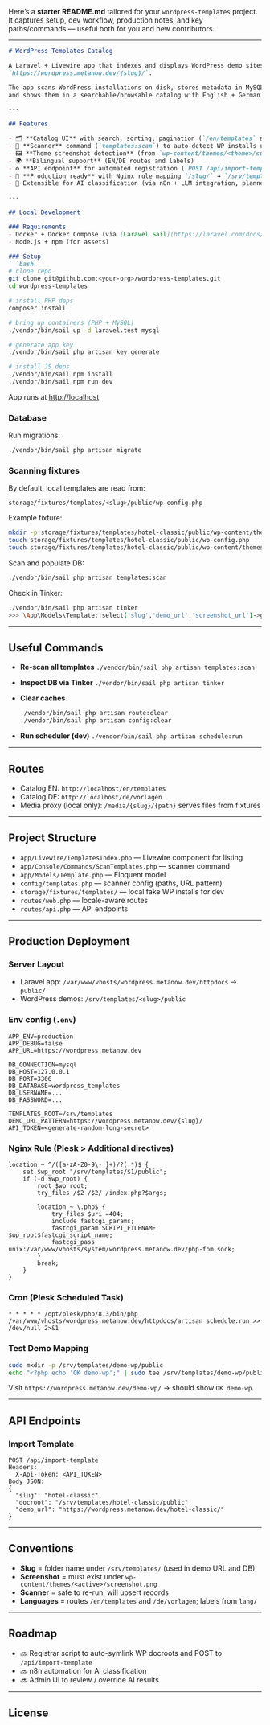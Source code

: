 Here’s a **starter README.md** tailored for your `wordpress-templates` project. It captures setup, dev workflow, production notes, and key paths/commands — useful both for you and new contributors.

---

````markdown
# WordPress Templates Catalog

A Laravel + Livewire app that indexes and displays WordPress demo sites hosted under  
`https://wordpress.metanow.dev/{slug}/`.

The app scans WordPress installations on disk, stores metadata in MySQL,  
and shows them in a searchable/browsable catalog with English + German UI.

---

## Features

- 🗂️ **Catalog UI** with search, sorting, pagination (`/en/templates` and `/de/vorlagen`)
- 🔄 **Scanner** command (`templates:scan`) to auto-detect WP installs under a root path
- 🖼️ **Theme screenshot detection** (from `wp-content/themes/<theme>/screenshot.png`)
- 🌍 **Bilingual support** (EN/DE routes and labels)
- ⚙️ **API endpoint** for automated registration (`POST /api/import-template`)
- 🚀 **Production ready** with Nginx rule mapping `/slug/` → `/srv/templates/{slug}/public`
- 🧩 Extensible for AI classification (via n8n + LLM integration, planned)

---

## Local Development

### Requirements
- Docker + Docker Compose (via [Laravel Sail](https://laravel.com/docs/sail))
- Node.js + npm (for assets)

### Setup
```bash
# clone repo
git clone git@github.com:<your-org>/wordpress-templates.git
cd wordpress-templates

# install PHP deps
composer install

# bring up containers (PHP + MySQL)
./vendor/bin/sail up -d laravel.test mysql

# generate app key
./vendor/bin/sail php artisan key:generate

# install JS deps
./vendor/bin/sail npm install
./vendor/bin/sail npm run dev
````

App runs at [http://localhost](http://localhost).

### Database

Run migrations:

```bash
./vendor/bin/sail php artisan migrate
```

### Scanning fixtures

By default, local templates are read from:

```
storage/fixtures/templates/<slug>/public/wp-config.php
```

Example fixture:

```bash
mkdir -p storage/fixtures/templates/hotel-classic/public/wp-content/themes/minimal
touch storage/fixtures/templates/hotel-classic/public/wp-config.php
touch storage/fixtures/templates/hotel-classic/public/wp-content/themes/minimal/screenshot.png
```

Scan and populate DB:

```bash
./vendor/bin/sail php artisan templates:scan
```

Check in Tinker:

```bash
./vendor/bin/sail php artisan tinker
>>> \App\Models\Template::select('slug','demo_url','screenshot_url')->get()->toArray();
```

---

## Useful Commands

* **Re-scan all templates**
  `./vendor/bin/sail php artisan templates:scan`

* **Inspect DB via Tinker**
  `./vendor/bin/sail php artisan tinker`

* **Clear caches**

  ```bash
  ./vendor/bin/sail php artisan route:clear
  ./vendor/bin/sail php artisan config:clear
  ```

* **Run scheduler (dev)**
  `./vendor/bin/sail php artisan schedule:run`

---

## Routes

* Catalog EN: `http://localhost/en/templates`
* Catalog DE: `http://localhost/de/vorlagen`
* Media proxy (local only): `/media/{slug}/{path}` serves files from fixtures

---

## Project Structure

* `app/Livewire/TemplatesIndex.php` — Livewire component for listing
* `app/Console/Commands/ScanTemplates.php` — scanner command
* `app/Models/Template.php` — Eloquent model
* `config/templates.php` — scanner config (paths, URL pattern)
* `storage/fixtures/templates/` — local fake WP installs for dev
* `routes/web.php` — locale-aware routes
* `routes/api.php` — API endpoints

---

## Production Deployment

### Server Layout

* Laravel app:
  `/var/www/vhosts/wordpress.metanow.dev/httpdocs` → `public/`
* WordPress demos:
  `/srv/templates/<slug>/public`

### Env config (`.env`)

```dotenv
APP_ENV=production
APP_DEBUG=false
APP_URL=https://wordpress.metanow.dev

DB_CONNECTION=mysql
DB_HOST=127.0.0.1
DB_PORT=3306
DB_DATABASE=wordpress_templates
DB_USERNAME=...
DB_PASSWORD=...

TEMPLATES_ROOT=/srv/templates
DEMO_URL_PATTERN=https://wordpress.metanow.dev/{slug}/
API_TOKEN=<generate-random-long-secret>
```

### Nginx Rule (Plesk > Additional directives)

```nginx
location ~ ^/([a-zA-Z0-9\-_]+)/?(.*)$ {
    set $wp_root "/srv/templates/$1/public";
    if (-d $wp_root) {
        root $wp_root;
        try_files /$2 /$2/ /index.php?$args;

        location ~ \.php$ {
            try_files $uri =404;
            include fastcgi_params;
            fastcgi_param SCRIPT_FILENAME $wp_root$fastcgi_script_name;
            fastcgi_pass unix:/var/www/vhosts/system/wordpress.metanow.dev/php-fpm.sock;
        }
        break;
    }
}
```

### Cron (Plesk Scheduled Task)

```
* * * * * /opt/plesk/php/8.3/bin/php /var/www/vhosts/wordpress.metanow.dev/httpdocs/artisan schedule:run >> /dev/null 2>&1
```

### Test Demo Mapping

```bash
sudo mkdir -p /srv/templates/demo-wp/public
echo "<?php echo 'OK demo-wp';" | sudo tee /srv/templates/demo-wp/public/index.php
```

Visit `https://wordpress.metanow.dev/demo-wp/` → should show `OK demo-wp`.

---

## API Endpoints

### Import Template

```
POST /api/import-template
Headers:
  X-Api-Token: <API_TOKEN>
Body JSON:
{
  "slug": "hotel-classic",
  "docroot": "/srv/templates/hotel-classic/public",
  "demo_url": "https://wordpress.metanow.dev/hotel-classic/"
}
```

---

## Conventions

* **Slug** = folder name under `/srv/templates/` (used in demo URL and DB)
* **Screenshot** = must exist under `wp-content/themes/<active>/screenshot.png`
* **Scanner** = safe to re-run, will upsert records
* **Languages** = routes `/en/templates` and `/de/vorlagen`; labels from `lang/`

---

## Roadmap

* 🔜 Registrar script to auto-symlink WP docroots and POST to `/api/import-template`
* 🔜 n8n automation for AI classification
* 🔜 Admin UI to review / override AI results

---

## License



